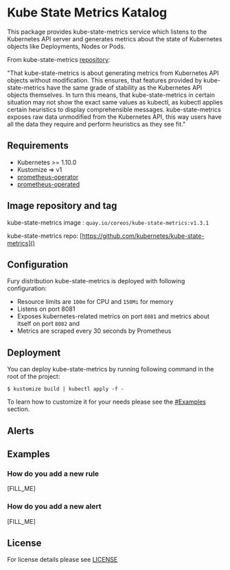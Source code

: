 # Kube State Metrics Katalog

This package provides kube-state-metrics service which listens to the Kubernetes API server and generates metrics about the state of Kubernetes objects like Deployments, Nodes or Pods.

From kube-state-metrics [repository]():

"That kube-state-metrics is about generating metrics from Kubernetes API objects without modification. This ensures, that features provided by kube-state-metrics have the same grade of stability as the Kubernetes API objects themselves. In turn this means, that kube-state-metrics in certain situation may not show the exact same values as kubectl, as kubectl applies certain heuristics to display comprehensible messages. kube-state-metrics exposes raw data unmodified from the Kubernetes API, this way users have all the data they require and perform heuristics as they see fit." 

## Requirements

- Kubernetes >= 1.10.0
- Kustomize => v1
- [prometheus-operator]()
- [prometheus-operated]()


## Image repository and tag
kube-state-metrics image : `quay.io/coreos/kube-state-metrics:v1.3.1`  

kube-state-metrics repo: [https://github.com/kubernetes/kube-state-metrics]()


## Configuration

Fury distribution kube-state-metrics is deployed with following configuration:
- Resource limits are `100m` for CPU and `150Mi` for memory 
- Listens on port 8081
- Exposes kubernetes-related metrics on port `8081` and metrics about itself on port `8082` and 
- Metrics are scraped every 30 seconds by Prometheus

## Deployment

You can deploy kube-state-metrics by running following command in the root of the project:

`$ kustomize build | kubectl apply -f -`

To learn how to customize it for your needs please see the [#Examples]() section.



## Alerts


## Examples

### How do you add a new rule
[FILL_ME]

### How do you add a new alert
[FILL_ME]


## License

For license details please see [LICENSE](license_link) 
